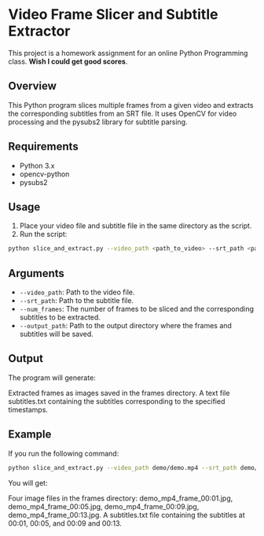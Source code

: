 # Video Frame Slicer and Subtitle Extractor
This project is a homework assignment for an online Python Programming class. **Wish I could get good scores**.
## Overview
This Python program slices multiple frames from a given video and extracts the corresponding subtitles from an SRT file. It uses OpenCV for video processing and the pysubs2 library for subtitle parsing. 

## Requirements
* Python 3.x
* opencv-python
* pysubs2

## Usage
1. Place your video file and subtitle file in the same directory as the script.
2. Run the script:
```bash
python slice_and_extract.py --video_path <path_to_video> --srt_path <path_to_srt> --num_frames <number_of_extracted_frames> --output_paht <path_to_output>
```

## Arguments
* `--video_path`: Path to the video file.
* `--srt_path`: Path to the subtitle file.
* `--num_frames`: The number of frames to be sliced and the corresponding subtitles to be extracted.
* `--output_path`: Path to the output directory where the frames and subtitles will be saved.

## Output
The program will generate:

Extracted frames as images saved in the frames directory.
A text file subtitles.txt containing the subtitles corresponding to the specified timestamps.


## Example
If you run the following command:
```bash
python slice_and_extract.py --video_path demo/demo.mp4 --srt_path demo/demo.srt --num_frames 4 --output_path demo/
```
You will get:

Four image files in the frames directory: demo_mp4_frame_00:01.jpg, demo_mp4_frame_00:05.jpg, demo_mp4_frame_00:09.jpg, demo_mp4_frame_00:13.jpg.
A subtitles.txt file containing the subtitles at 00:01, 00:05, and 00:09 and 00:13.


